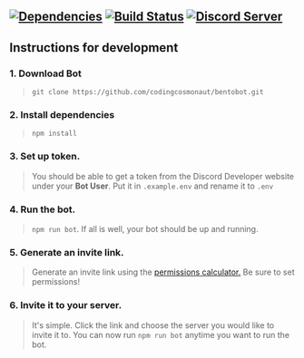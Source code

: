 
[![Dependencies](https://david-dm.org/suushii/bentobot.svg)](https://david-dm.org/suushii/bentobot) [![Build Status](https://travis-ci.org/suushii/bentobot.svg?branch=master)](https://travis-ci.org/suushii/bentobot) [![Discord Server](https://discordapp.com/api/guilds/380494087817789440/embed.png)](http://discord.me/approx72)
--------------
## Instructions for development
### 1. Download Bot
> `git clone https://github.com/codingcosmonaut/bentobot.git`

### 2. Install dependencies
>`npm install`

### 3. Set up token.
> You should be able to get a token from the Discord Developer website under your **Bot User**. Put it in `.example.env` and rename it to `.env`

### 4. Run the bot.
> `npm run bot`. If all is well, your bot should be up and running.

### 5. Generate an invite link.
> Generate an invite link using the [permissions calculator.](https://finitereality.github.io/permissions-calculator/?v=0) Be sure to set permissions!

### 6. Invite it to your server.
> It's simple. Click the link and choose the server you would like to invite it to. You can now run `npm run bot` anytime you want to run the bot.
